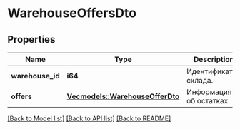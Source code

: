 # WarehouseOffersDto

## Properties

Name | Type | Description | Notes
------------ | ------------- | ------------- | -------------
**warehouse_id** | **i64** | Идентификатор склада. | 
**offers** | [**Vec<models::WarehouseOfferDto>**](WarehouseOfferDTO.md) | Информация об остатках. | 

[[Back to Model list]](../README.md#documentation-for-models) [[Back to API list]](../README.md#documentation-for-api-endpoints) [[Back to README]](../README.md)


